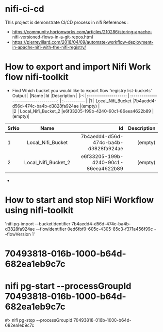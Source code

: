 # nifi-ci-cd
This project is demonstrate CI/CD process in nifi
References : 
* https://community.hortonworks.com/articles/210286/storing-apache-nifi-versioned-flows-in-a-git-repos.html
* https://pierrevillard.com/2018/04/09/automate-workflow-deployment-in-apache-nifi-with-the-nifi-registry/

# How to export and import Nifi Work flow nifi-toolkit 
* Find Which bucket you would like to export flow
  'registry list-buckets'
  Output
| |Name                  |Id                                     |Description   |
|:-:| :-------------------: | :------------------------------------: | :----------- |
|1  | Local_Nifi_Bucket     |7b4aedd4-d56d-474c-ba4b-d3828fa924ae   |(empty)     |  
|2  | Local_Nifi_Bucket_2   |e6f33205-199b-4240-90c1-86eea4622b89   |(empty)|

| SrNo          |  Name         | Id    |Description   |
| ------------- |:-------------:| -----:|-----:|
| 1     | Local_Nifi_Bucket | 7b4aedd4-d56d-474c-ba4b-d3828fa924ae |(empty)     | 
| 2     | Local_Nifi_Bucket_2      |   e6f33205-199b-4240-90c1-86eea4622b89 |(empty)     | 


* 
# How to start and stop NiFi Workflow using nifi-toolkit 
'nifi pg-import --bucketIdentifier 7b4aedd4-d56d-474c-ba4b-d3828fa924ae --flowIdentifier 0ed6fbf0-605c-4305-85c3-f371a456f99c --flowVersion 1'

# 70493818-016b-1000-b64d-682ea1eb9c7c

#
# nifi pg-start --processGroupId 70493818-016b-1000-b64d-682ea1eb9c7c
#> nifi pg-stop --processGroupId 70493818-016b-1000-b64d-682ea1eb9c7c
